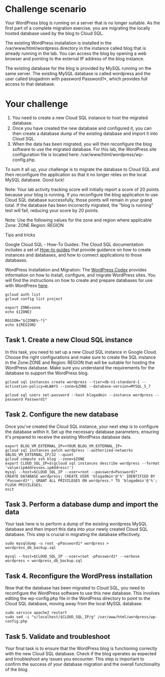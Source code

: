 # Challenge scenario
Your WordPress blog is running on a server that is no longer suitable. As the first part of a complete migration exercise, you are migrating the locally hosted database used by the blog to Cloud SQL.

The existing WordPress installation is installed in the /var/www/html/wordpress directory in the instance called blog that is already running in the lab. You can access the blog by opening a web browser and pointing to the external IP address of the blog instance.

The existing database for the blog is provided by MySQL running on the same server. The existing MySQL database is called wordpress and the user called blogadmin with password Password1*, which provides full access to that database.

# Your challenge
1. You need to create a new Cloud SQL instance to host the migrated database.
2. Once you have created the new database and configured it, you can then create a database dump of the existing database and import it into Cloud SQL.
3. When the data has been migrated, you will then reconfigure the blog software to use the migrated database.
For this lab, the WordPress site configuration file is located here: /var/www/html/wordpress/wp-config.php.

To sum it all up, your challenge is to migrate the database to Cloud SQL and then reconfigure the application so that it no longer relies on the local MySQL database. Good luck!

Note: Your lab activity tracking score will initially report a score of 20 points because your blog is running. If you reconfigure the blog application to use Cloud SQL database successfully, those points will remain in your grand total.
If the database has been incorrectly migrated, the "blog is running" test will fail, reducing your score by 20 points.

Note: Use the following values for the zone and region where applicable Zone: ZONE Region: REGION

Tips and tricks

Google Cloud SQL - How-To Guides: The Cloud SQL documentation includes a set of [How-to guides](https://cloud.google.com/sql/docs/mysql/how-to) that provide guidance on how to create instances and databases, and how to connect applications to those databases.

WordPress Installation and Migration: The [WordPress Codex](https://codex.wordpress.org/Installing_WordPress) provides information on how to install, configure, and migrate WordPress sites. You will find the instructions on how to create and prepare databases for use with WordPress [here](https://codex.wordpress.org/Installing_WordPress#Detailed_Instructions).

```
gcloud auth list
gcloud config list project

export ZONE=zone
echo ${ZONE}

REGION="${ZONE%-*}"
echo ${REGION}

```

## Task 1. Create a new Cloud SQL instance
In this task, you need to set up a new Cloud SQL instance in Google Cloud. Choose the right configurations and make sure to create the SQL instance in the Zone:ZONE and Region: REGION that will be suitable for hosting the WordPress database. Make sure you understand the requirements for the database to support the WordPress blog.
```
gcloud sql instances create wordpress --tier=db-n1-standard-1 --activation-policy=ALWAYS --zone=$ZONE --database-version=MYSQL_5_7

gcloud sql users set-password --host blogadmin --instance wordpress --password Password1*
```
## Task 2. Configure the new database
Once you've created the Cloud SQL instance, your next step is to configure the database within it. Set up the necessary database parameters, ensuring it's prepared to receive the existing WordPress database data.
```
export BLOG_VM_EXTERNAL_IP=<YOUR_BLOG_VM_EXTERNAL_IP>
gcloud sql instances patch wordpress --authorized-networks $BLOG_VM_EXTERNAL_IP/32 --quiet
gcloud compute ssh blog --zone=$ZONE
export CLOUD_SQL_IP=$(gcloud sql instances describe wordpress --format 'value(ipAddresses.ipAddress)')
mysql --host=$CLOUD_SQL_IP --user=root --password=Password1*
CREATE DATABASE wordpress; CREATE USER 'blogadmin'@'%' IDENTIFIED BY 'Password1*'; GRANT ALL PRIVILEGES ON wordpress.* TO 'blogadmin'@'%'; FLUSH PRIVILEGES;
exit
```

## Task 3. Perform a database dump and import the data
Your task here is to perform a dump of the existing wordpress MySQL database and then import this data into your newly created Cloud SQL database. This step is crucial in migrating the database effectively.
```
sudo mysqldump -u root -pPassword1* wordpress > wordpress_db_backup.sql

mysql --host=$CLOUD_SQL_IP --user=root -pPassword1* --verbose wordpress < wordpress_db_backup.sql
```

## Task 4. Reconfigure the WordPress installation
Now that the database has been migrated to Cloud SQL, you need to reconfigure the WordPress software to use this new database. This involves editing the wp-config.php file in the WordPress directory to point to the Cloud SQL database, moving away from the local MySQL database.
```
sudo service apache2 restart
sudo sed -i "s/localhost/$CLOUD_SQL_IP/g" /var/www/html/wordpress/wp-config.php
```

## Task 5. Validate and troubleshoot
Your final task is to ensure that the WordPress blog is functioning correctly with the new Cloud SQL database. Check if the blog operates as expected and troubleshoot any issues you encounter. This step is important to confirm the success of your database migration and the overall functionality of the blog.
```
```
